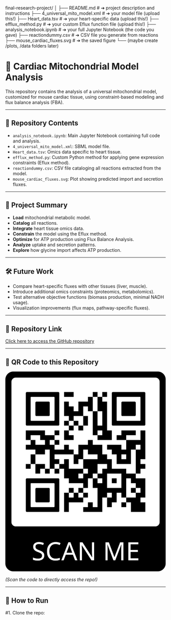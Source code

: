 final-research-project/
│
├── README.md              # ➔ project description and instructions
├── 4_universal_mito_model.xml   # ➔ your model file (upload this!)
├── Heart_data.tsv          # ➔ your heart-specific data (upload this!)
├── efflux_method.py        # ➔ your custom Eflux function file (upload this!)
├── analysis_notebook.ipynb # ➔ your full Jupyter Notebook (the code you gave)
├── reactiondummy.csv       # ➔ CSV file you generate from reactions
├── mouse_cardiac_fluxes.svg # ➔ the saved figure
└── (maybe create /plots, /data folders later)

# 🧬 Cardiac Mitochondrial Model Analysis

This repository contains the analysis of a universal mitochondrial model, customized for mouse cardiac tissue, using constraint-based modeling and flux balance analysis (FBA).

---

## 📂 Repository Contents
- `analysis_notebook.ipynb`: Main Jupyter Notebook containing full code and analysis.
- `4_universal_mito_model.xml`: SBML model file.
- `Heart_data.tsv`: Omics data specific to heart tissue.
- `efflux_method.py`: Custom Python method for applying gene expression constraints (Eflux method).
- `reactiondummy.csv`: CSV file cataloging all reactions extracted from the model.
- `mouse_cardiac_fluxes.svg`: Plot showing predicted import and secretion fluxes.
  
---

## 🚀 Project Summary
- **Load** mitochondrial metabolic model.
- **Catalog** all reactions.
- **Integrate** heart tissue omics data.
- **Constrain** the model using the Eflux method.
- **Optimize** for ATP production using Flux Balance Analysis.
- **Analyze** uptake and secretion patterns.
- **Explore** how glycine import affects ATP production.

---

## 🛠️ Future Work
- Compare heart-specific fluxes with other tissues (liver, muscle).
- Introduce additional omics constraints (proteomics, metabolomics).
- Test alternative objective functions (biomass production, minimal NADH usage).
- Visualization improvements (flux maps, pathway-specific fluxes).

---

## 🔗 Repository Link
[Click here to access the GitHub repository](https://github.com/chockkshi/final-research-project1)

---

## 📱 QR Code to this Repository
![QR Code](qr-code.png)


_(Scan the code to directly access the repo!)_

---

## 📜 How to Run
#1. Clone the repo:
